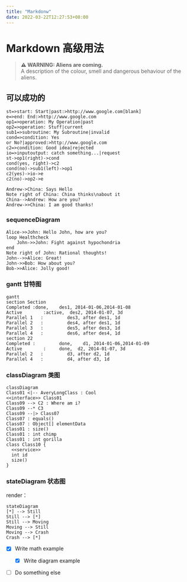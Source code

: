 ```yaml
---
title: "Markdonw"
date: 2022-03-22T12:27:53+08:00
---
```

# Markdown 高级用法

<!-- {{% note %}}
Here is a piece of information I would like to draw your **attention** to.
{{% /note %}} -->

> **⚠ WARNING: Aliens are coming.**  
> A description of the colour, smell and dangerous behaviour of the aliens.

## 可以成功的

```flowchart
st=>start: Start|past:>http://www.google.com[blank]
e=>end: End:>http://www.google.com
op1=>operation: My Operation|past
op2=>operation: Stuff|current
sub1=>subroutine: My Subroutine|invalid
cond=>condition: Yes
or No?|approved:>http://www.google.com
c2=>condition: Good idea|rejected
io=>inputoutput: catch something...|request
st->op1(right)->cond
cond(yes, right)->c2
cond(no)->sub1(left)->op1
c2(yes)->io->e
c2(no)->op2->e
```

```sequence
Andrew->China: Says Hello
Note right of China: China thinks\nabout it
China-->Andrew: How are you?
Andrew->>China: I am good thanks!
```

### sequenceDiagram
```sequence
Alice->>John: Hello John, how are you?
loop Healthcheck
    John->>John: Fight against hypochondria
end
Note right of John: Rational thoughts!
John-->>Alice: Great!
John->>Bob: How about you?
Bob->>Alice: Jolly good!
```
### gantt 甘特图
```mermaid
gantt
section Section
Completed :done,    des1, 2014-01-06,2014-01-08
Active        :active,  des2, 2014-01-07, 3d
Parallel 1   :         des3, after des1, 1d
Parallel 2   :         des4, after des1, 1d
Parallel 3   :         des5, after des3, 1d
Parallel 4   :         des6, after des4, 1d
section 22
Completed :         done,    d1, 2014-01-06,2014-01-09
Active        :     done,  d2, 2014-01-07, 3d
Parallel 2   :         d3, after d2, 1d
Parallel 4   :         d4, after d3, 1d
```
### classDiagram 类图
```mermaid
classDiagram
Class01 <|-- AveryLongClass : Cool
<<interface>> Class01
Class09 --> C2 : Where am i?
Class09 --* C3
Class09 --|> Class07
Class07 : equals()
Class07 : Object[] elementData
Class01 : size()
Class01 : int chimp
Class01 : int gorilla
class Class10 {
  <<service>>
  int id
  size()
}
```

### stateDiagram 状态图

render：
```mermaid
stateDiagram
[*] --> Still
Still --> [*]
Still --> Moving
Moving --> Still
Moving --> Crash
Crash --> [*]
```

- [x] Write math example
  - [x] Write diagram example
- [ ] Do something else

